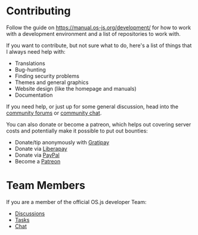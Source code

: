 # Contributing

Follow the guide on https://manual.os-js.org/development/ for how to work with a development environment and a list of repositories to work with.

If you want to contribute, but not sure what to do, here's a list of things that I always need help with:

* Translations
* Bug-hunting
* Finding security problems
* Themes and general graphics
* Website design (like the homepage and manuals)
* Documentation

If you need help, or just up for some general discussion, head into the [community forums](https://community.os-js.org/) or [community chat](https://gitter.im/os-js/OS.js).

You can also donate or become a patreon, which helps out covering server costs and potentially make it possible to put out bounties:

* Donate/tip anonymously with [Gratipay](https://gratipay.com/os-js/)
* Donate via [Liberapay](https://liberapay.com/os-js/)
* Donate via [PayPal](https://www.paypal.com/cgi-bin/webscr?cmd=_donations&business=andersevenrud%40gmail%2ecom&lc=NO&currency_code=USD&bn=PP%2dDonationsBF%3abtn_donate_SM%2egif%3aNonHosted)
* Become a [Patreon](https://www.patreon.com/user?u=2978551&ty=h&u=2978551)

# Team Members

If you are a member of the official OS.js developer Team:

* [Discussions](http://community.os-js.org/c/team)
* [Tasks](https://trello.com/osjs)
* [Chat](https://gitter.im/os-js/OS.js/teams)
